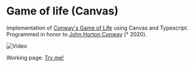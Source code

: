 # Game of life (Canvas)
Implementation of [Conway's Game of Life](https://en.wikipedia.org/wiki/Conway%27s_Game_of_Life) using Canvas and Typescript. Programmed in honor to [John Horton Conway](https://en.wikipedia.org/wiki/John_Horton_Conway) († 2020).

![Video](life.gif)

Working page:
[Try me!](https://gh61.github.io/gameoflife-canvas/Gh61.GameOfLife.Canvas/)
